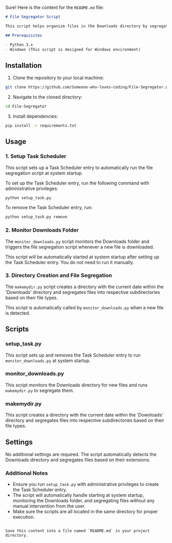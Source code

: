 Sure! Here is the content for the `README.md` file:

```markdown
# File Segregator Script

This script helps organize files in the Downloads directory by segregating them into respective subdirectories based on their file types.

## Prerequisites

- Python 3.x
- Windows (This script is designed for Windows environment)
```

## Installation

1. Clone the repository to your local machine:

```bash
git clone https://github.com/Someone-who-loves-coding/File-Segregator.git
```

2. Navigate to the cloned directory:

```bash
cd File-Segregator
```

3. Install dependencies:

```bash
pip install -r requirements.txt
```

## Usage

### 1. Setup Task Scheduler

This script sets up a Task Scheduler entry to automatically run the file segregation script at system startup.

To set up the Task Scheduler entry, run the following command with administrative privileges:

```bash
python setup_task.py
```

To remove the Task Scheduler entry, run:

```bash
python setup_task.py remove
```

### 2. Monitor Downloads Folder

The `monitor_downloads.py` script monitors the Downloads folder and triggers the file segregation script whenever a new file is downloaded.

This script will be automatically started at system startup after setting up the Task Scheduler entry. You do not need to run it manually.

### 3. Directory Creation and File Segregation

The `makemydir.py` script creates a directory with the current date within the 'Downloads' directory and segregates files into respective subdirectories based on their file types.

This script is automatically called by `monitor_downloads.py` when a new file is detected.

## Scripts

### setup_task.py

This script sets up and removes the Task Scheduler entry to run `monitor_downloads.py` at system startup.

### monitor_downloads.py

This script monitors the Downloads directory for new files and runs `makemydir.py` to segregate them.

### makemydir.py

This script creates a directory with the current date within the 'Downloads' directory and segregates files into respective subdirectories based on their file types.

## Settings

No additional settings are required. The script automatically detects the Downloads directory and segregates files based on their extensions.

### Additional Notes

- Ensure you run `setup_task.py` with administrative privileges to create the Task Scheduler entry.
- The script will automatically handle starting at system startup, monitoring the Downloads folder, and segregating files without any manual intervention from the user.
- Make sure the scripts are all located in the same directory for proper execution.
```

Save this content into a file named `README.md` in your project directory.
